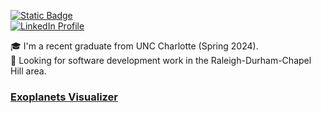 [![Static Badge](https://img.shields.io/badge/Portfolio-purple)](https://mlasala45.github.io)
<br>
[![LinkedIn Profile](https://img.shields.io/badge/-LinkedIn-2867B2?logo=linkedin)](https://www.linkedin.com/in/micah-lasala/)

🎓 I'm a recent graduate from UNC Charlotte (Spring 2024).<br>
💼 Looking for software development work in the Raleigh-Durham-Chapel Hill area.

### [Exoplanets Visualizer](https://mlasala45.github.io/projects/exoplanets-visualizer/)
